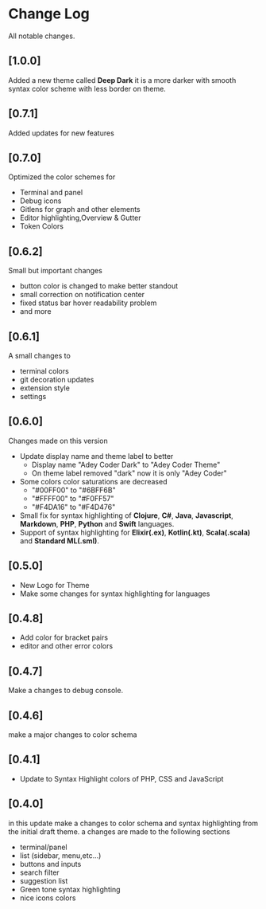 # Change Log

All notable changes.

## [1.0.0]

Added a new theme called **Deep Dark** it is a more darker with smooth syntax color scheme with less border on theme.

## [0.7.1]

Added updates for new features

## [0.7.0]

Optimized the color schemes for

- Terminal and panel
- Debug icons
- Gitlens for graph and other elements
- Editor highlighting,Overview & Gutter
- Token Colors

## [0.6.2]

Small but important changes

- button color is changed to make better standout
- small correction on notification center
- fixed status bar hover readability problem
- and more

## [0.6.1]

A small changes to

- terminal colors
- git decoration updates
- extension style
- settings

## [0.6.0]

Changes made on this version

- Update display name and theme label to better
  - Display name "Adey Coder Dark" to "Adey Coder Theme"
  - On theme label removed "dark" now it is only "Adey Coder"
- Some colors color saturations are decreased
  - "#00FF00" to "#6BFF6B"
  - "#FFFF00" to "#F0FF57"
  - "#F4DA16" to "#F4D476"
- Small fix for syntax highlighting of **Clojure**, **C#**, **Java**, **Javascript**, **Markdown**, **PHP**, **Python** and **Swift** languages.
- Support of syntax highlighting for **Elixir(.ex)**, **Kotlin(.kt)**, **Scala(.scala)** and **Standard ML(.sml)**.

## [0.5.0]

- New Logo for Theme
- Make some changes for syntax highlighting for languages

## [0.4.8]

- Add color for bracket pairs
- editor and other error colors

## [0.4.7]

Make a changes to debug console.

## [0.4.6]

make a major changes to color schema

## [0.4.1]

- Update to Syntax Highlight colors of PHP, CSS and JavaScript

## [0.4.0]

in this update make a changes to color schema and syntax highlighting from the initial draft theme. a changes are made to the following sections

- terminal/panel
- list (sidebar, menu,etc...)
- buttons and inputs
- search filter
- suggestion list
- Green tone syntax highlighting
- nice icons colors

